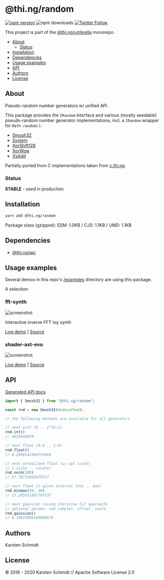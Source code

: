 <!-- This file is generated - DO NOT EDIT! -->

# @thi.ng/random

[![npm version](https://img.shields.io/npm/v/@thi.ng/random.svg)](https://www.npmjs.com/package/@thi.ng/random)
![npm downloads](https://img.shields.io/npm/dm/@thi.ng/random.svg)
[![Twitter Follow](https://img.shields.io/twitter/follow/thing_umbrella.svg?style=flat-square&label=twitter)](https://twitter.com/thing_umbrella)

This project is part of the
[@thi.ng/umbrella](https://github.com/thi-ng/umbrella/) monorepo.

- [About](#about)
  - [Status](#status)
- [Installation](#installation)
- [Dependencies](#dependencies)
- [Usage examples](#usage-examples)
- [API](#api)
- [Authors](#authors)
- [License](#license)

## About

Pseudo-random number generators w/ unified API.

This package provides the `IRandom` interface and various (mostly
seedable) pseudo-random number generator implementations, incl. a
`IRandom` wrapper for `Math.random()`:

- [Smush32](https://github.com/thi-ng/umbrella/tree/develop/packages/random/src/smush.ts)
- [System](https://github.com/thi-ng/umbrella/tree/develop/packages/random/src/system.ts)
- [XorShift128](https://github.com/thi-ng/umbrella/tree/develop/packages/random/src/xorshift128.ts)
- [XorWow](https://github.com/thi-ng/umbrella/tree/develop/packages/random/src/xorwow.ts)
- [XsAdd](https://github.com/thi-ng/umbrella/tree/develop/packages/random/src/xsadd.ts)

Partially ported from C implementations taken from
[c.thi.ng](http://c.thi.ng).

### Status

**STABLE** - used in production

## Installation

```bash
yarn add @thi.ng/random
```

Package sizes (gzipped): ESM: 1.0KB / CJS: 1.1KB / UMD: 1.1KB

## Dependencies

- [@thi.ng/api](https://github.com/thi-ng/umbrella/tree/develop/packages/api)

## Usage examples

Several demos in this repo's
[/examples](https://github.com/thi-ng/umbrella/tree/develop/examples)
directory are using this package.

A selection:

### fft-synth <!-- NOTOC -->

![screenshot](https://raw.githubusercontent.com/thi-ng/umbrella/develop/assets/examples/fft-synth.png)

Interactive inverse FFT toy synth

[Live demo](https://demo.thi.ng/umbrella/fft-synth/) | [Source](https://github.com/thi-ng/umbrella/tree/develop/examples/fft-synth)

### shader-ast-evo <!-- NOTOC -->

![screenshot](https://raw.githubusercontent.com/thi-ng/umbrella/develop/assets/examples/shader-ast-evo.jpg)

[Live demo](https://demo.thi.ng/umbrella/shader-ast-evo/) | [Source](https://github.com/thi-ng/umbrella/tree/develop/examples/shader-ast-evo)

## API

[Generated API docs](https://docs.thi.ng/umbrella/random/)

```ts
import { Smush32 } from "@thi.ng/random";

const rnd = new Smush32(0xdecafbad);

// the following methods are available for all generators

// next uint (0 .. 2^32-1)
rnd.int()
// 4022849029

// next float [0.0 .. 1.0)
rnd.float()
// 0.2698542904737066

// next normalized float (w/ opt scale)
// [-scale .. +scale)
rnd.norm(100)
// 57.70723665079737

// next float in given interval [min .. max)
rnd.minmax(10, 20)
// 15.295951807707537

// next gaussian (using iterative CLT approach)
// optional params: num samples, offset, scale
rnd.gaussian()
// 0.10632886109089679
```

## Authors

Karsten Schmidt

## License

&copy; 2016 - 2020 Karsten Schmidt // Apache Software License 2.0
